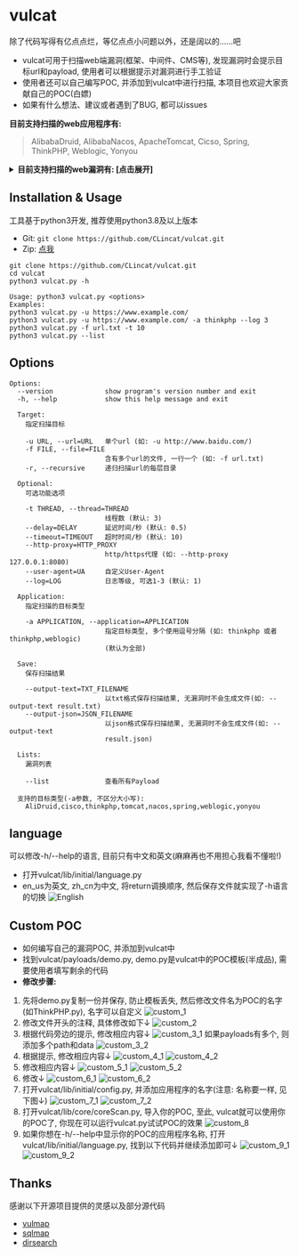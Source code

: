 # vulcat
除了代码写得有亿点点烂，等亿点点小问题以外，还是阔以的......吧

* vulcat可用于扫描web端漏洞(框架、中间件、CMS等), 发现漏洞时会提示目标url和payload, 使用者可以根据提示对漏洞进行手工验证<br/>
* 使用者还可以自己编写POC, 并添加到vulcat中进行扫描, 本项目也欢迎大家贡献自己的POC(白嫖)
* 如果有什么想法、建议或者遇到了BUG, 都可以issues

**目前支持扫描的web应用程序有:**
> AlibabaDruid, AlibabaNacos, ApacheTomcat, Cicso, Spring, ThinkPHP, Weblogic, Yonyou

<details>
<summary><b>目前支持扫描的web漏洞有: [点击展开]</b></summary>

```
+---------------+------------------+------------+----------+------------------------------------------------------------+
| Target        | Vul_id           | Type       | Method   | Description                                                |
+---------------+------------------+------------+----------+------------------------------------------------------------+
| AlibabaDruid  | None             | unAuth     | GET      | 阿里巴巴Druid未授权访问                                      |
+---------------+------------------+------------+----------+------------------------------------------------------------+
| AlibabaNacos  | CVE-2021-29441   | unAuth     | GET/POST | 阿里巴巴Nacos未授权访问                                      |
+---------------+------------------+------------+----------+------------------------------------------------------------+
| ApacheTomcat  | CVE-2017-12615   | WriteFile  | PUT      | PUT方法任意文件写入                                          |
+---------------+------------------+------------+----------+------------------------------------------------------------+
| Cisco         | CVE-2020-3580    | XSS        | POST     | 思科ASA/FTD软件跨站脚本攻击                                  |
+---------------+------------------+------------+----------+------------------------------------------------------------+
| Spring        | CVE-2022-22965   | RCE        | POST     | Spring Framework远程代码执行                                |
+---------------+------------------+------------+----------+------------------------------------------------------------+
| ThinkPHP      | CNVD-2018-24942  | RCE        | GET      | 未开启强制路由导致RCE                                        |
| ThinkPHP      | CNNVD-201901-445 | RCE        | POST     | 核心类Request远程代码执行                                    |
+---------------+------------------+------------+----------+------------------------------------------------------------+
| Weblogic      | CVE-2020-14750   | unAuth     | GET      | Weblogic权限验证绕过                                        |
+---------------+------------------+------------+----------+------------------------------------------------------------+
| Yonyou        | CNVD-2021-30167  | RCE        | GET      | 用友NC BeanShell远程命令执行                                |
| Yonyou        | None             | FileRead   | GET      | 用友ERP-NC NCFindWeb接口任意文件读取/下载                    |
+---------------+------------------+------------+----------+------------------------------------------------------------+
```
</details>

## Installation & Usage
工具基于python3开发, 推荐使用python3.8及以上版本

* Git: `git clone https://github.com/CLincat/vulcat.git`
* Zip: [点我](https://github.com/CLincat/vulcat/releases/download/vulcat-1.0.0/vulcat-1.0.0.zip)

```
git clone https://github.com/CLincat/vulcat.git
cd vulcat
python3 vulcat.py -h
```
```
Usage: python3 vulcat.py <options>
Examples:
python3 vulcat.py -u https://www.example.com/
python3 vulcat.py -u https://www.example.com/ -a thinkphp --log 3
python3 vulcat.py -f url.txt -t 10
python3 vulcat.py --list
```

## Options
```
Options:
  --version             show program's version number and exit
  -h, --help            show this help message and exit

  Target:
    指定扫描目标

    -u URL, --url=URL   单个url (如: -u http://www.baidu.com/)
    -f FILE, --file=FILE
                        含有多个url的文件, 一行一个 (如: -f url.txt)
    -r, --recursive     递归扫描url的每层目录

  Optional:
    可选功能选项

    -t THREAD, --thread=THREAD
                        线程数 (默认: 3)
    --delay=DELAY       延迟时间/秒 (默认: 0.5)
    --timeout=TIMEOUT   超时时间/秒 (默认: 10)
    --http-proxy=HTTP_PROXY
                        http/https代理 (如: --http-proxy 127.0.0.1:8080)
    --user-agent=UA     自定义User-Agent
    --log=LOG           日志等级, 可选1-3 (默认: 1)

  Application:
    指定扫描的目标类型

    -a APPLICATION, --application=APPLICATION
                        指定目标类型, 多个使用逗号分隔 (如: thinkphp 或者 thinkphp,weblogic)
                        (默认为全部)

  Save:
    保存扫描结果

    --output-text=TXT_FILENAME
                        以txt格式保存扫描结果, 无漏洞时不会生成文件(如: --output-text result.txt)
    --output-json=JSON_FILENAME
                        以json格式保存扫描结果, 无漏洞时不会生成文件(如: --output-text
                        result.json)

  Lists:
    漏洞列表

    --list              查看所有Payload

  支持的目标类型(-a参数, 不区分大小写):
    AliDruid,cisco,thinkphp,tomcat,nacos,spring,weblogic,yonyou
```

## language
可以修改-h/--help的语言, 目前只有中文和英文(麻麻再也不用担心我看不懂啦!)

* 打开vulcat/lib/initial/language.py
* en_us为英文, zh_cn为中文, 将return调换顺序, 然后保存文件就实现了-h语言的切换
![English](images/language.png)

## Custom POC
* 如何编写自己的漏洞POC, 并添加到vulcat中
* 找到vulcat/payloads/demo.py, demo.py是vulcat中的POC模板(半成品), 需要使用者填写剩余的代码
* **修改步骤:**
1. 先将demo.py复制一份并保存, 防止模板丢失, 然后修改文件名为POC的名字(如ThinkPHP.py), 名字可以自定义
![custom_1](images/custom_1.png)
2. 修改文件开头的注释, 具体修改如下↓
![custom_2](images/custom_2.png)
3. 根据代码旁边的提示, 修改相应内容↓
![custom_3_1](images/custom_3_1.png)
如果payloads有多个, 则添加多个path和data
![custom_3_2](images/custom_3_2.png)
4. 根据提示, 修改相应内容↓
![custom_4_1](images/custom_4_1.png)
![custom_4_2](images/custom_4_2.png)
5. 修改相应内容↓
![custom_5_1](images/custom_5_1.png)
![custom_5_2](images/custom_5_2.png)
6. 修改↓
![custom_6_1](images/custom_6_1.png)
![custom_6_2](images/custom_6_2.png)
7. 打开vulcat/lib/initial/config.py, 并添加应用程序的名字(注意: 名称要一样, 见下图↓)
![custom_7_1](images/custom_7_1.png)
![custom_7_2](images/custom_7_2.png)
8. 打开vulcat/lib/core/coreScan.py, 导入你的POC, 至此, vulcat就可以使用你的POC了, 你现在可以运行vulcat.py试试POC的效果
![custom_8](images/custom_8.png)
9. 如果你想在-h/--help中显示你的POC的应用程序名称, 打开vulcat/lib/initial/language.py, 找到以下代码并继续添加即可↓
![custom_9_1](images/custom_9_1.png)
![custom_9_2](images/custom_9_2.png)

## Thanks
感谢以下开源项目提供的灵感以及部分源代码
* [vulmap](https://github.com/zhzyker/vulmap)
* [sqlmap](https://github.com/sqlmapproject/sqlmap)
* [dirsearch](https://github.com/maurosoria/dirsearch)